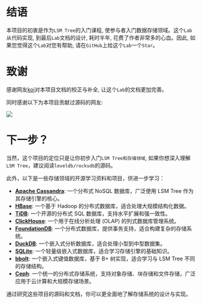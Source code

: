 # 结语
本项目的初衷是作为`LSM Tree`的入门课程, 使参与者入门数据存储领域。这个`Lab`从代码实现, 到最后`Lab`文档的设计, 耗时半年, 花费了作者非常多的心血。因此, 如果您觉得这个`Lab`对您有帮助, 请在`GitHub`上给这个`Lab`一个`Star`。

# 致谢
感谢网友[koi](https://github.com/koi2000)对本项目文档的校正与补全, 让这个`Lab`的文档更加完善。

同时感谢以下为本项目贡献过源码的网友:

<a href="https://github.com/Vanilla-Beauty/tiny-lsm/contributors">
  <img src="https://contrib.rocks/image?repo=Vanilla-Beauty/tiny-lsm" />
</a>

# 下一步？
当然，这个项目的定位只是让你初步入门`LSM Tree和存储领域`, 如果你想深入理解`LSM Tree`，建议阅读`leveldb/rocksdb`的源码。

此外，以下是一些存储领域的开源学习资料和项目，供进一步学习：

- **[Apache Cassandra](https://cassandra.apache.org/)**: 一个分布式 NoSQL 数据库，广泛使用 LSM Tree 作为其存储引擎的核心。
- **[HBase](https://hbase.apache.org/)**: 一个基于 Hadoop 的分布式数据库，适合处理大规模结构化数据。
- **[TiDB](https://github.com/pingcap/tidb)**: 一个开源的分布式 SQL 数据库，支持水平扩展和强一致性。
- **[ClickHouse](https://clickhouse.com/)**: 一个用于在线分析处理 (OLAP) 的列式数据库管理系统。
- **[FoundationDB](https://github.com/apple/foundationdb)**: 一个分布式数据库，提供事务支持，适合构建复杂的存储系统。
- **[DuckDB](https://duckdb.org/)**: 一个嵌入式分析数据库，适合处理小型到中型数据集。
- **[SQLite](https://sqlite.org/)**: 一个轻量级嵌入式数据库，适合学习存储引擎的基础知识。
- **[bbolt](https://github.com/etcd-io/bbolt)**: 一个嵌入式键值数据库，基于 B+ 树实现，适合学习与 LSM Tree 不同的存储结构。
- **[Ceph](https://ceph.io/)**: 一个统一的分布式存储系统，支持对象存储、块存储和文件存储，广泛应用于云计算和大规模存储场景。

通过研究这些项目的源码和文档，你可以更全面地了解存储系统的设计与实现。